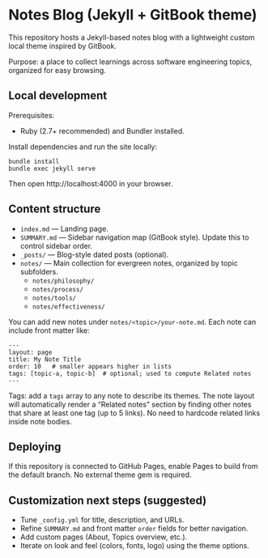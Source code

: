 # Notes Blog (Jekyll + GitBook theme)

This repository hosts a Jekyll-based notes blog with a lightweight custom local theme inspired by GitBook.

Purpose: a place to collect learnings across software engineering topics, organized for easy browsing.

## Local development

Prerequisites:
- Ruby (2.7+ recommended) and Bundler installed.

Install dependencies and run the site locally:

```
bundle install
bundle exec jekyll serve
```

Then open http://localhost:4000 in your browser.

## Content structure

- `index.md` — Landing page.
- `SUMMARY.md` — Sidebar navigation map (GitBook style). Update this to control sidebar order.
- `_posts/` — Blog-style dated posts (optional).
- `notes/` — Main collection for evergreen notes, organized by topic subfolders.
  - `notes/philosophy/`
  - `notes/process/`
  - `notes/tools/`
  - `notes/effectiveness/`

You can add new notes under `notes/<topic>/your-note.md`. Each note can include front matter like:

```
---
layout: page
title: My Note Title
order: 10   # smaller appears higher in lists
tags: [topic-a, topic-b]  # optional; used to compute Related notes
---
```

Tags: add a `tags` array to any note to describe its themes. The note layout will automatically render a “Related notes” section by finding other notes that share at least one tag (up to 5 links). No need to hardcode related links inside note bodies.

## Deploying

If this repository is connected to GitHub Pages, enable Pages to build from the default branch. No external theme gem is required.

## Customization next steps (suggested)

- Tune `_config.yml` for title, description, and URLs.
- Refine `SUMMARY.md` and front matter `order` fields for better navigation.
- Add custom pages (About, Topics overview, etc.).
- Iterate on look and feel (colors, fonts, logo) using the theme options.
